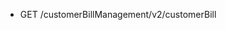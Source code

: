<!--
    ATTENTION: This file was generated via gradle!
               Do NOT manually edit this file! Any such changes will be overwritten!
-->

* GET /customerBillManagement/v2/customerBill
